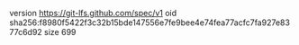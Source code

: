 version https://git-lfs.github.com/spec/v1
oid sha256:f8980f5422f3c32b15bde147556e7fe9bee4e74fea77acfc7fa927e8377c6d92
size 699
